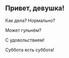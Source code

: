 ## Привет, девушка!

Как дела? Нормально? 

Может гульнём?

С удовольствием!

Суббота есть суббота!
